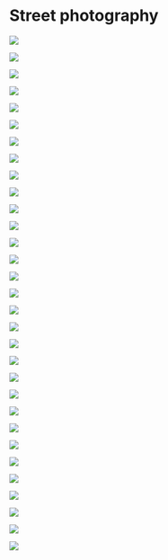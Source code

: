 
# Street photography

![](../../../0x/8342f95862fc67633b73231562bae971)

![](../../../0x/0c93588ee6afca59a905cd0ac3b79d2a)

![](../../../0x/132792ba4998303b09782c99f3a5eac7)

![](../../../0x/272789dd12f55f8b32295caf60059c56)

![](../../../0x/64fdeabb993009e9ff5b9e84bfc9dde2)

![](../../../0x/074c923be02712ea3adf4847351393f9)

![](../../../0x/78f9e3a75fe2aa098be10b03668223d1)

![](../../../0x/315a1a5c5791f7f6c89bc04243c23d95)

![](../../../0x/751e8dda830641a0bf905df6d614f23a)

![](../../../0x/5045b205dd4dcfeb342d8ca1ba9936aa)

![](../../../0x/31512e3e7c9fbfcfc75a10d6cbaf9cbb)

![](../../../0x/38124c2581a5106be9743e5a562abc7c)

![](../../../0x/43398d20d2db898bea8e257031ef226e)

![](../../../0x/5284c7370836f4f9b3e1311b6c342ace)

![](../../../0x/505b9e95ff03425e719abd1a9beaa9c6)

![](../../../0x/80aacf5beb9cde356115d2b35a8cb52c)

![](../../../0x/83bd15279e0dc44d9fd5d41159f2e703)

![](../../../0x/3531f07a9837beb9ce0ce883b5283889)

![](../../../0x/77dd3a0e1e36d0b81f52e4fe9c1d5b39)

![](../../../0x/0d57e32fd7e8bd4f7e1aea85f39c4c27)

![](../../../0x/0d8364ce41f0ee072bf9774351a1b4df)

![](../../../0x/2f762a5c43719094f399c0a153d71456)

![](../../../0x/6c6627b2f7dc484ef3a7128f791151e5)

![](../../../0x/7ceb8bd83cfcd609b75ebea22b4cd6b1)

![](../../../0x/6dc656d034f7fa7f0a603c26b4cbcd34)

![](../../../0x/9d8e51b502ad9f12be8fe386370c695f)

![](../../../0x/9f1185dff86e7d7ab6a521d6356fc08e)

![](../../../0x/11bd08b5924b325d3af226cf0fedc427)

![](../../../0x/34b1009448706c40d6683b08058a4a3b)

![](../../../0x/40aa9f246233ab55459878b24d836ada)

![](../../../0x/41b5b3e5fe52a6ef55d03d17e3a2b6ae)